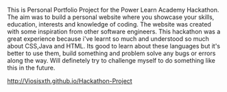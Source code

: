 This is Personal Portfolio Project for the Power Learn Academy Hackathon. The aim was to build a personal website where you showcase your skills, education, interests and knowledge of coding. The website was created with some inspiration from other software engineers. This hackathon was a great experience because i've learnt so much and understood so much about CSS,Java and HTML. Its good to learn about these languages but it's better to use them, build something and problem solve any bugs or errors along the way. Will definetely try to challenge myself to do something like this in the future.

 http://Viosisxth.github.io/Hackathon-Project
